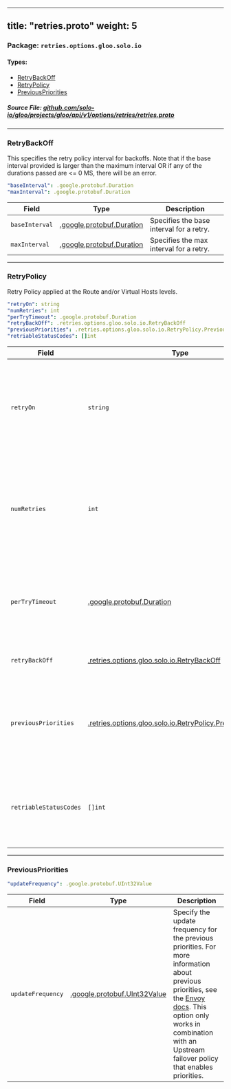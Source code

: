 
---
title: "retries.proto"
weight: 5
---

<!-- Code generated by solo-kit. DO NOT EDIT. -->


### Package: `retries.options.gloo.solo.io` 
#### Types:


- [RetryBackOff](#retrybackoff)
- [RetryPolicy](#retrypolicy)
- [PreviousPriorities](#previouspriorities)
  



##### Source File: [github.com/solo-io/gloo/projects/gloo/api/v1/options/retries/retries.proto](https://github.com/solo-io/gloo/blob/main/projects/gloo/api/v1/options/retries/retries.proto)





---
### RetryBackOff

 
This specifies the retry policy interval for backoffs. Note that if the base interval provided is larger than the maximum interval OR if any of the durations passed are <= 0 MS, there will be an error.

```yaml
"baseInterval": .google.protobuf.Duration
"maxInterval": .google.protobuf.Duration

```

| Field | Type | Description |
| ----- | ---- | ----------- | 
| `baseInterval` | [.google.protobuf.Duration](https://developers.google.com/protocol-buffers/docs/reference/csharp/class/google/protobuf/well-known-types/duration) | Specifies the base interval for a retry. |
| `maxInterval` | [.google.protobuf.Duration](https://developers.google.com/protocol-buffers/docs/reference/csharp/class/google/protobuf/well-known-types/duration) | Specifies the max interval for a retry. |




---
### RetryPolicy

 
Retry Policy applied at the Route and/or Virtual Hosts levels.

```yaml
"retryOn": string
"numRetries": int
"perTryTimeout": .google.protobuf.Duration
"retryBackOff": .retries.options.gloo.solo.io.RetryBackOff
"previousPriorities": .retries.options.gloo.solo.io.RetryPolicy.PreviousPriorities
"retriableStatusCodes": []int

```

| Field | Type | Description |
| ----- | ---- | ----------- | 
| `retryOn` | `string` | Specifies the conditions under which retry takes place. These are the same conditions [documented for Envoy](https://www.envoyproxy.io/docs/envoy/v1.14.1/configuration/http/http_filters/router_filter#config-http-filters-router-x-envoy-retry-on). |
| `numRetries` | `int` | Specifies the allowed number of retries. This parameter is optional and defaults to 1. These are the same conditions [documented for Envoy](https://www.envoyproxy.io/docs/envoy/v1.14.1/configuration/http/http_filters/router_filter#config-http-filters-router-x-envoy-retry-on). |
| `perTryTimeout` | [.google.protobuf.Duration](https://developers.google.com/protocol-buffers/docs/reference/csharp/class/google/protobuf/well-known-types/duration) | Specifies a non-zero upstream timeout per retry attempt. This parameter is optional. |
| `retryBackOff` | [.retries.options.gloo.solo.io.RetryBackOff](../retries.proto.sk/#retrybackoff) | Specifies the retry policy interval. |
| `previousPriorities` | [.retries.options.gloo.solo.io.RetryPolicy.PreviousPriorities](../retries.proto.sk/#previouspriorities) | Specify the previous priorities. For more information about previous priorities, see the [Envoy docs](https://www.envoyproxy.io/docs/envoy/v1.30.1/api-v3/extensions/retry/priority/previous_priorities/v3/previous_priorities_config.proto#envoy-v3-api-file-envoy-extensions-retry-priority-previous-priorities-v3-previous-priorities-config-proto). |
| `retriableStatusCodes` | `[]int` | HTTP status codes that should trigger a retry in addition to those specified by retry_on. |




---
### PreviousPriorities



```yaml
"updateFrequency": .google.protobuf.UInt32Value

```

| Field | Type | Description |
| ----- | ---- | ----------- | 
| `updateFrequency` | [.google.protobuf.UInt32Value](https://developers.google.com/protocol-buffers/docs/reference/csharp/class/google/protobuf/well-known-types/u-int-32-value) | Specify the update frequency for the previous priorities. For more information about previous priorities, see the [Envoy docs](https://www.envoyproxy.io/docs/envoy/v1.30.1/api-v3/extensions/retry/priority/previous_priorities/v3/previous_priorities_config.proto#envoy-v3-api-file-envoy-extensions-retry-priority-previous-priorities-v3-previous-priorities-config-proto). This option only works in combination with an Upstream failover policy that enables priorities. |





<!-- Start of HubSpot Embed Code -->
<script type="text/javascript" id="hs-script-loader" async defer src="//js.hs-scripts.com/5130874.js"></script>
<!-- End of HubSpot Embed Code -->
